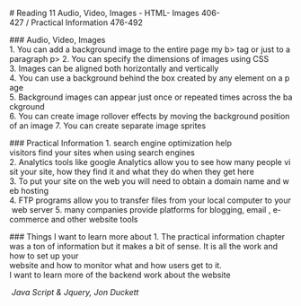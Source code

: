 # Reading 11 Audio, Video, Images
- HTML- Images 406-427 / Practical Information 476-492


### Audio, Video, Images
1. You can add a background image to the entire page my b> tag or just to a paragraph p>
2. You can specify the dimensions of images using CSS
3. Images can be aligned both horizontally and vertically
4. You can use a background behind the box created by any element on a page
5. Background images can appear just once or repeated times across the background
6. You can create image rollover effects by moving the background position of an image
7. You can create separate image sprites


### Practical Information
1. search engine optimization help visitors find your sites when using search engines
2. Analytics tools like google Analytics allow you to see how many people visit your site, how they find it and what they do when they get here
3. To put your site on the web you will need to obtain a domain name and web hosting
4. FTP programs allow you to transfer files from your local computer to your web server
5. many companies provide platforms for blogging, email , e-commerce and other website tools



### Things I want to learn more about
1. The practical information chapter was a ton of information but it makes a bit of sense. It is all the work and how to set up your website and how to monitor what and how users get to it.
I want to learn more of the backend work about the website



<cite> Java Script & Jquery, Jon Duckett </cite>
 
